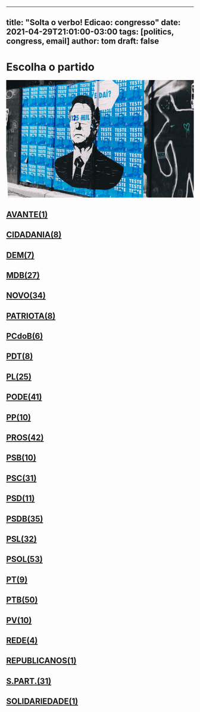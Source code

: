 
---
title: "Solta o verbo! Edicao: congresso"
date: 2021-04-29T21:01:00-03:00
tags: [politics, congress, email]
author: tom
draft: false
---
<h1>Escolha o partido</h1>
<img src="/images/bolsonegligencia.jpeg" />
<h2><a href="mailto:dep.luistibe@camara.leg.br,"> AVANTE(1) </a></h2><h2><a href="mailto:dep.andrejanones@camara.leg.br,dep.sebastiaooliveira@camara.leg.br,dep.ledasadala@camara.leg.br,dep.tito@camara.leg.br,dep.greyceelias@camara.leg.br,dep.chiquinhobrazao@camara.leg.br,dep.pastorsargentoisidorio@camara.leg.br,dep.arnaldojardim@camara.leg.br,"> CIDADANIA(8) </a></h2><h2><a href="mailto:dep.alexmanente@camara.leg.br,dep.rubensbueno@camara.leg.br,dep.carmenzanotto@camara.leg.br,dep.davitoria@camara.leg.br,dep.danielcoelho@camara.leg.br,dep.paulabelmonte@camara.leg.br,dep.carloshenriquegaguim@camara.leg.br,"> DEM(7) </a></h2><h2><a href="mailto:dep.pauloazi@camara.leg.br,dep.olivalmarques@camara.leg.br,dep.igorkannario@camara.leg.br,dep.pedrolupion@camara.leg.br,dep.normaayub@camara.leg.br,dep.arthuroliveiramaia@camara.leg.br,dep.josemarioschreiner@camara.leg.br,dep.juscelinofilho@camara.leg.br,dep.marcossoares@camara.leg.br,dep.kimkataguiri@camara.leg.br,dep.bilacpinto@camara.leg.br,dep.anibalgomes@camara.leg.br,dep.luismiranda@camara.leg.br,dep.leurlomantojunior@camara.leg.br,dep.efraimfilho@camara.leg.br,dep.professoradorinhaseabrarezende@camara.leg.br,dep.alanrick@camara.leg.br,dep.fernandocoelhofilho@camara.leg.br,dep.elicorreafilho@camara.leg.br,dep.sostenescavalcante@camara.leg.br,dep.elmarnascimento@camara.leg.br,dep.alexandreleite@camara.leg.br,dep.dr.zachariascalil@camara.leg.br,dep.davidsoares@camara.leg.br,dep.helioleite@camara.leg.br,dep.geninhozuliani@camara.leg.br,dep.dulcemiranda@camara.leg.br,"> MDB(27) </a></h2><h2><a href="mailto:dep.leonardopicciani@camara.leg.br,dep.elcionebarbalho@camara.leg.br,dep.juarezcosta@camara.leg.br,dep.josepriante@camara.leg.br,dep.herculanopassos@camara.leg.br,dep.fabioramalho@camara.leg.br,dep.isnaldobulhoesjr@camara.leg.br,dep.fabioreis@camara.leg.br,dep.flavianomelo@camara.leg.br,dep.carloschiodini@camara.leg.br,dep.celsomaldaner@camara.leg.br,dep.hildorocha@camara.leg.br,dep.giovanifeltes@camara.leg.br,dep.gutembergreis@camara.leg.br,dep.hermesparcianello@camara.leg.br,dep.jessicasales@camara.leg.br,dep.herciliocoelhodiniz@camara.leg.br,dep.joaomarcelosouza@camara.leg.br,dep.luciomosquini@camara.leg.br,dep.walteralves@camara.leg.br,dep.valtenirpereira@camara.leg.br,dep.sergiosouza@camara.leg.br,dep.alceumoreira@camara.leg.br,dep.rogeriopeninhamendonca@camara.leg.br,dep.raulhenry@camara.leg.br,dep.osmarterra@camara.leg.br,dep.newtoncardosojr@camara.leg.br,dep.mosesrodrigues@camara.leg.br,dep.danieladowaguinho@camara.leg.br,dep.maurolopes@camara.leg.br,dep.marcosaureliosampaio@camara.leg.br,dep.marciobiolchi@camara.leg.br,dep.baleiarossi@camara.leg.br,dep.viniciuspoit@camara.leg.br,"> NOVO(34) </a></h2><h2><a href="mailto:dep.pauloganime@camara.leg.br,dep.adrianaventura@camara.leg.br,dep.alexisfonteyne@camara.leg.br,dep.lucasgonzalez@camara.leg.br,dep.gilsonmarques@camara.leg.br,dep.marcelvanhattem@camara.leg.br,dep.tiagomitraud@camara.leg.br,dep.dr.frederico@camara.leg.br,"> PATRIOTA(8) </a></h2><h2><a href="mailto:dep.pastoreurico@camara.leg.br,dep.fredcosta@camara.leg.br,dep.roman@camara.leg.br,dep.marrecafilho@camara.leg.br,dep.alcidesrodrigues@camara.leg.br,dep.danielalmeida@camara.leg.br,"> PCdoB(6) </a></h2><h2><a href="mailto:dep.rubenspereirajunior@camara.leg.br,dep.renildocalheiros@camara.leg.br,dep.jandirafeghali@camara.leg.br,dep.orlandosilva@camara.leg.br,dep.aliceportugal@camara.leg.br,dep.professoramarcivania@camara.leg.br,dep.perpetuaalmeida@camara.leg.br,dep.jesussergio@camara.leg.br,"> PDT(8) </a></h2><h2><a href="mailto:dep.idilvanalencar@camara.leg.br,dep.marlonsantos@camara.leg.br,dep.leonidascristino@camara.leg.br,dep.pauloramos@camara.leg.br,dep.eduardobismarck@camara.leg.br,dep.tuliogadelha@camara.leg.br,dep.tabataamaral@camara.leg.br,dep.subtenentegonzaga@camara.leg.br,dep.pompeodemattos@camara.leg.br,dep.fabiohenrique@camara.leg.br,dep.silviacristina@camara.leg.br,dep.felixmendoncajunior@camara.leg.br,dep.gustavofruet@camara.leg.br,dep.flaviamorais@camara.leg.br,dep.marioheringer@camara.leg.br,dep.roberiomonteiro@camara.leg.br,dep.flavionogueira@camara.leg.br,dep.wolneyqueiroz@camara.leg.br,dep.alexsantana@camara.leg.br,dep.chicodangelo@camara.leg.br,dep.dagobertonogueira@camara.leg.br,dep.damiaofeliciano@camara.leg.br,dep.andrefigueiredo@camara.leg.br,dep.afonsomotta@camara.leg.br,dep.lincolnportela@camara.leg.br,"> PL(25) </a></h2><h2><a href="mailto:dep.boscocosta@camara.leg.br,dep.laertebessa@camara.leg.br,dep.juniormano@camara.leg.br,dep.juniorlourenco@camara.leg.br,dep.josimarmaranhaozinho@camara.leg.br,dep.luizantoniocorrea@camara.leg.br,dep.luizcarlosmotta@camara.leg.br,dep.joaomaia@camara.leg.br,dep.joaocarlosbacelar@camara.leg.br,dep.capitaoaugusto@camara.leg.br,dep.capitaofabioabreu@camara.leg.br,dep.giovanicherini@camara.leg.br,dep.giacobo@camara.leg.br,dep.gelsonazevedo@camara.leg.br,dep.fernandorodolfo@camara.leg.br,dep.joserocha@camara.leg.br,dep.luiznishimori@camara.leg.br,dep.marcioalvino@camara.leg.br,dep.marceloramos@camara.leg.br,dep.wellingtonroberto@camara.leg.br,dep.viniciusgurgel@camara.leg.br,dep.vicentinhojunior@camara.leg.br,dep.valdevannoventa@camara.leg.br,dep.tiririca@camara.leg.br,dep.aeltonfreitas@camara.leg.br,dep.sorayasantos@camara.leg.br,dep.sergiotoledo@camara.leg.br,dep.raimundocosta@camara.leg.br,dep.policialkatiasastre@camara.leg.br,dep.altineucortes@camara.leg.br,dep.paulofreirecosta@camara.leg.br,dep.pr.marcofeliciano@camara.leg.br,dep.pastorgil@camara.leg.br,dep.miguellombardi@camara.leg.br,dep.magdamofatto@camara.leg.br,dep.christianedesouzayared@camara.leg.br,dep.abiliosantana@camara.leg.br,dep.ediolopes@camara.leg.br,dep.dr.jaziel@camara.leg.br,dep.cristianovale@camara.leg.br,dep.renataabreu@camara.leg.br,"> PODE(41) </a></h2><h2><a href="mailto:dep.ricardoteobaldo@camara.leg.br,dep.robertodelucena@camara.leg.br,dep.bacelar@camara.leg.br,dep.leomoraes@camara.leg.br,dep.josivaldojp@camara.leg.br,dep.josenelto@camara.leg.br,dep.josemedeiros@camara.leg.br,dep.igortimo@camara.leg.br,dep.diegogarcia@camara.leg.br,dep.jaquelinecassol@camara.leg.br,"> PP(10) </a></h2><h2><a href="mailto:dep.andreabdon@camara.leg.br,dep.ajalbuquerque@camara.leg.br,dep.pedrowestphalen@camara.leg.br,dep.dimasfabiano@camara.leg.br,dep.laerciooliveira@camara.leg.br,dep.adrianodobaldy@camara.leg.br,dep.marionegromontejr@camara.leg.br,dep.juliolopes@camara.leg.br,dep.ricardobarros@camara.leg.br,dep.atilalira@camara.leg.br,dep.nerigeller@camara.leg.br,dep.celinaleao@camara.leg.br,dep.christinoaureo@camara.leg.br,dep.guilhermederrite@camara.leg.br,dep.guilhermemussi@camara.leg.br,dep.ricardoizar@camara.leg.br,dep.afonsohamm@camara.leg.br,dep.aguinaldoribeiro@camara.leg.br,dep.andrefufuca@camara.leg.br,dep.angelaamin@camara.leg.br,dep.cacaleao@camara.leg.br,dep.osmarserraglio@camara.leg.br,dep.iracemaportella@camara.leg.br,dep.faustopinato@camara.leg.br,dep.marceloaro@camara.leg.br,dep.jeronimogoergen@camara.leg.br,dep.pinheirinho@camara.leg.br,dep.claudiocajado@camara.leg.br,dep.dr.luizantonioteixeirajr@camara.leg.br,dep.betorosado@camara.leg.br,dep.fernandomonteiro@camara.leg.br,dep.margaretecoelho@camara.leg.br,dep.atilalins@camara.leg.br,dep.ronaldocarletto@camara.leg.br,dep.evairvieirademelo@camara.leg.br,dep.eduardodafonte@camara.leg.br,dep.francocartafina@camara.leg.br,dep.covattifilho@camara.leg.br,dep.arthurlira@camara.leg.br,dep.hirangoncalves@camara.leg.br,dep.professoralcides@camara.leg.br,dep.welitonprado@camara.leg.br,"> PROS(42) </a></h2><h2><a href="mailto:dep.vaidonoliveira@camara.leg.br,dep.ulduricojunior@camara.leg.br,dep.capitaowagner@camara.leg.br,dep.carladickson@camara.leg.br,dep.toninhowandscheer@camara.leg.br,dep.clarissagarotinho@camara.leg.br,dep.gastaovieira@camara.leg.br,dep.erosbiondini@camara.leg.br,dep.acaciofavacho@camara.leg.br,dep.marcelofreixo@camara.leg.br,"> PSB(10) </a></h2><h2><a href="mailto:dep.marcelonilo@camara.leg.br,dep.lucianoducci@camara.leg.br,dep.emidinhomadeira@camara.leg.br,dep.rosanavalle@camara.leg.br,dep.lizianebayer@camara.leg.br,dep.lidicedamata@camara.leg.br,dep.tedconti@camara.leg.br,dep.miltoncoelho@camara.leg.br,dep.biradopindare@camara.leg.br,dep.alessandromolon@camara.leg.br,dep.rodrigocoelho@camara.leg.br,dep.rodrigoagostinho@camara.leg.br,dep.mauronazif@camara.leg.br,dep.tadeualencar@camara.leg.br,dep.ricardosilva@camara.leg.br,dep.camilocapiberibe@camara.leg.br,dep.juliodelgado@camara.leg.br,dep.jeffersoncampos@camara.leg.br,dep.alielmachado@camara.leg.br,dep.danilocabral@camara.leg.br,dep.gervasiomaia@camara.leg.br,dep.cassioandrade@camara.leg.br,dep.gonzagapatriota@camara.leg.br,dep.denisbezerra@camara.leg.br,dep.rafaelmotta@camara.leg.br,dep.heitorschuch@camara.leg.br,dep.vilsondafetaemg@camara.leg.br,dep.feliperigoni@camara.leg.br,dep.felipecarreras@camara.leg.br,dep.eliasvaz@camara.leg.br,dep.glaustindafokus@camara.leg.br,"> PSC(31) </a></h2><h2><a href="mailto:dep.pauloeduardomartins@camara.leg.br,dep.andreferreira@camara.leg.br,dep.gilbertonascimento@camara.leg.br,dep.lauriete@camara.leg.br,dep.euclydespettersen@camara.leg.br,dep.otonidepaula@camara.leg.br,dep.ricardodakarol@camara.leg.br,dep.aluisiomendes@camara.leg.br,dep.osiresdamaso@camara.leg.br,dep.pedrodalua@camara.leg.br,dep.diegoandrade@camara.leg.br,"> PSD(11) </a></h2><h2><a href="mailto:dep.marcobertaiolli@camara.leg.br,dep.charlesfernandes@camara.leg.br,dep.paulomagalhaes@camara.leg.br,dep.sergiobrito@camara.leg.br,dep.edilaziojunior@camara.leg.br,dep.cezinhademadureira@camara.leg.br,dep.franciscojr@camara.leg.br,dep.expeditonetto@camara.leg.br,dep.sargentofahur@camara.leg.br,dep.pedroaugustopalareti@camara.leg.br,dep.paulovicentecaleffi@camara.leg.br,dep.juniorferrari@camara.leg.br,dep.fabiotrad@camara.leg.br,dep.stefanoaguiar@camara.leg.br,dep.darcidematos@camara.leg.br,dep.jonesmoura@camara.leg.br,dep.hugoleal@camara.leg.br,dep.reinholdstephanesjunior@camara.leg.br,dep.andredepaula@camara.leg.br,dep.delegadoedermauro@camara.leg.br,dep.ottoalencarfilho@camara.leg.br,dep.misaelvarella@camara.leg.br,dep.fabiomitidieri@camara.leg.br,dep.joaquimpassarinho@camara.leg.br,dep.josenunes@camara.leg.br,dep.haroldocathedral@camara.leg.br,dep.ricardoguidi@camara.leg.br,dep.sidneyleite@camara.leg.br,dep.domingosneto@camara.leg.br,dep.juliocesar@camara.leg.br,dep.antoniobrito@camara.leg.br,dep.vermelho@camara.leg.br,dep.marxbeltrao@camara.leg.br,dep.neucimarfraga@camara.leg.br,dep.pedrovilela@camara.leg.br,"> PSDB(35) </a></h2><h2><a href="mailto:dep.rossoni@camara.leg.br,dep.nilsonpinto@camara.leg.br,dep.mararocha@camara.leg.br,dep.rosemodesto@camara.leg.br,dep.pedrocunhalima@camara.leg.br,dep.marianacarvalho@camara.leg.br,dep.domingossavio@camara.leg.br,dep.rodrigodecastro@camara.leg.br,dep.pauloabiackel@camara.leg.br,dep.otavioleite@camara.leg.br,dep.alexandrefrota@camara.leg.br,dep.danieltrzeciak@camara.leg.br,dep.eduardocury@camara.leg.br,dep.terezanelma@camara.leg.br,dep.brunafurlan@camara.leg.br,dep.sheridan@camara.leg.br,dep.aecioneves@camara.leg.br,dep.eduardobarbosa@camara.leg.br,dep.ednahenrique@camara.leg.br,dep.carlossampaio@camara.leg.br,dep.adolfoviana@camara.leg.br,dep.lucasredecker@camara.leg.br,dep.samuelmoreira@camara.leg.br,dep.celiosilveira@camara.leg.br,dep.daniloforte@camara.leg.br,dep.biacavassa@camara.leg.br,dep.vanderleimacris@camara.leg.br,dep.geovaniadesa@camara.leg.br,dep.ruycarneiro@camara.leg.br,dep.vitorlippi@camara.leg.br,dep.betopereira@camara.leg.br,dep.nicoletti@camara.leg.br,"> PSL(32) </a></h2><h2><a href="mailto:dep.feliciolaterca@camara.leg.br,dep.delegadoantoniofurtado@camara.leg.br,dep.coronelchrisostomo@camara.leg.br,dep.felipefrancischini@camara.leg.br,dep.christonietto@camara.leg.br,dep.charllesevangelista@camara.leg.br,dep.carlazambelli@camara.leg.br,dep.filipebarros@camara.leg.br,dep.alinesleutjes@camara.leg.br,dep.carlosjordy@camara.leg.br,dep.vitorhugo@camara.leg.br,dep.heitorfreire@camara.leg.br,dep.carolinedetoni@camara.leg.br,dep.danielfreitas@camara.leg.br,dep.gurgel@camara.leg.br,dep.guigapeixoto@camara.leg.br,dep.luizphilippedeorleansebraganca@camara.leg.br,dep.coronelarmando@camara.leg.br,dep.professorjoziel@camara.leg.br,dep.professoradayanepimentel@camara.leg.br,dep.generalgirao@camara.leg.br,dep.generalpeternelli@camara.leg.br,dep.heliolopes@camara.leg.br,dep.nereucrispim@camara.leg.br,dep.leomotta@camara.leg.br,dep.dra.sorayamanato@camara.leg.br,dep.danielsilveira@camara.leg.br,dep.luizlima@camara.leg.br,dep.dr.luizovando@camara.leg.br,dep.marciolabre@camara.leg.br,dep.lucianobivar@camara.leg.br,dep.biakicis@camara.leg.br,dep.lourivalgomes@camara.leg.br,dep.loestertrutis@camara.leg.br,dep.nelsonbarbudo@camara.leg.br,dep.bibonunes@camara.leg.br,dep.sanderson@camara.leg.br,dep.majorfabiana@camara.leg.br,dep.marcelobrum@camara.leg.br,dep.fabioschiochet@camara.leg.br,dep.alesilva@camara.leg.br,dep.marceloalvaroantonio@camara.leg.br,dep.bozzella@camara.leg.br,dep.junioamaral@camara.leg.br,dep.joicehasselmann@camara.leg.br,dep.delegadowaldir@camara.leg.br,dep.julianlemos@camara.leg.br,dep.delegadomarcelofreitas@camara.leg.br,dep.coroneltadeu@camara.leg.br,dep.delegadopablo@camara.leg.br,dep.abouanni@camara.leg.br,dep.eduardobolsonaro@camara.leg.br,dep.fernandamelchionna@camara.leg.br,"> PSOL(53) </a></h2><h2><a href="mailto:dep.taliriapetrone@camara.leg.br,dep.samiabomfim@camara.leg.br,dep.glauberbraga@camara.leg.br,dep.davidmiranda@camara.leg.br,dep.ivanvalente@camara.leg.br,dep.aureacarolina@camara.leg.br,dep.vivireis@camara.leg.br,dep.luizaerundina@camara.leg.br,dep.waldenorpereira@camara.leg.br,"> PT(9) </a></h2><h2><a href="mailto:dep.rubensotoni@camara.leg.br,dep.ruifalcao@camara.leg.br,dep.afonsoflorence@camara.leg.br,dep.professorarosaneide@camara.leg.br,dep.vicentinho@camara.leg.br,dep.vanderloubet@camara.leg.br,dep.rogeriocorreia@camara.leg.br,dep.reginaldolopes@camara.leg.br,dep.airtonfaleiro@camara.leg.br,dep.valmirassuncao@camara.leg.br,dep.rejanedias@camara.leg.br,dep.alencarsantanabraga@camara.leg.br,dep.alexandrepadilha@camara.leg.br,dep.enioverri@camara.leg.br,dep.gleisihoffmann@camara.leg.br,dep.mariliaarraes@camara.leg.br,dep.mariadorosario@camara.leg.br,dep.beneditadasilva@camara.leg.br,dep.heldersalomao@camara.leg.br,dep.marcon@camara.leg.br,dep.betofaro@camara.leg.br,dep.luiziannelins@camara.leg.br,dep.carloszarattini@camara.leg.br,dep.henriquefontana@camara.leg.br,dep.bohngass@camara.leg.br,dep.leonardomonteiro@camara.leg.br,dep.leodebrito@camara.leg.br,dep.pedrouczai@camara.leg.br,dep.carlosveras@camara.leg.br,dep.joseildoramos@camara.leg.br,dep.josericardo@camara.leg.br,dep.joseguimaraes@camara.leg.br,dep.joseairtonfelixcirilo@camara.leg.br,dep.jorgesolla@camara.leg.br,dep.celiomoura@camara.leg.br,dep.merlongsolano@camara.leg.br,dep.joaodaniel@camara.leg.br,dep.patrusananias@camara.leg.br,dep.freianastacioribeiro@camara.leg.br,dep.paulao@camara.leg.br,dep.arlindochinaglia@camara.leg.br,dep.odaircunha@camara.leg.br,dep.pauloguedes@camara.leg.br,dep.erikakokay@camara.leg.br,dep.padrejoao@camara.leg.br,dep.niltotatto@camara.leg.br,dep.nataliabonavides@camara.leg.br,dep.pauloteixeira@camara.leg.br,dep.paulopimenta@camara.leg.br,dep.luisacanziani@camara.leg.br,"> PTB(50) </a></h2><h2><a href="mailto:dep.paulobengtson@camara.leg.br,dep.pedroaugustobezerra@camara.leg.br,dep.wilsonsantiago@camara.leg.br,dep.emanuelpinheironeto@camara.leg.br,dep.mauriciodziedricki@camara.leg.br,dep.pedrolucasfernandes@camara.leg.br,dep.marcelomoraes@camara.leg.br,dep.eduardocosta@camara.leg.br,dep.nivaldoalbuquerque@camara.leg.br,dep.celiostudart@camara.leg.br,"> PV(10) </a></h2><h2><a href="mailto:dep.leandre@camara.leg.br,dep.professorisraelbatista@camara.leg.br,dep.enricomisasi@camara.leg.br,dep.joeniawapichana@camara.leg.br,"> REDE(4) </a></h2><h2><a href="mailto:dep.viniciuscarvalho@camara.leg.br,"> REPUBLICANOS(1) </a></h2><h2><a href="mailto:dep.tiaeron@camara.leg.br,dep.gilcutrim@camara.leg.br,dep.gilbertoabramo@camara.leg.br,dep.celsorussomanno@camara.leg.br,dep.capitaoalbertoneto@camara.leg.br,dep.henriquedoparaiso@camara.leg.br,dep.hugomotta@camara.leg.br,dep.carlosgomes@camara.leg.br,dep.cleberverde@camara.leg.br,dep.heliocosta@camara.leg.br,dep.jhonatandejesus@camara.leg.br,dep.vavamartins@camara.leg.br,dep.lafayettedeandrada@camara.leg.br,dep.jorgebraz@camara.leg.br,dep.amaroneto@camara.leg.br,dep.alinegurgel@camara.leg.br,dep.ossesiosilva@camara.leg.br,dep.aroldomartins@camara.leg.br,dep.robertoalves@camara.leg.br,dep.joaocampos@camara.leg.br,dep.mariarosas@camara.leg.br,dep.marcospereira@camara.leg.br,dep.rosangelagomes@camara.leg.br,dep.marciomarinho@camara.leg.br,dep.luizaogoulart@camara.leg.br,dep.silviocostafilho@camara.leg.br,dep.silascamara@camara.leg.br,dep.juliocesarribeiro@camara.leg.br,dep.severinopessoa@camara.leg.br,dep.benesleocadio@camara.leg.br,dep.celsosabino@camara.leg.br,"> S.PART.(31) </a></h2><h2><a href="mailto:dep.tiagodimas@camara.leg.br,"> SOLIDARIEDADE(1) </a></h2>